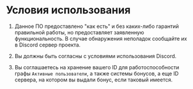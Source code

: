 # Условия использования

1) Данное ПО предоставлено "как есть" и без каких-либо гарантий правильной работы, но предоставляет
заявленную функциональность. В случае обнаружения неполадок сообщайте их в Discord сервер проекта.

2) Вы должны быть согласны с условиями использования Discord.

3) Вы соглашаетесь на хранение вашего ID для работоспособности графы `Активные пользователи`, а также 
системы бонусов, а еще ID сервера, на котором вы выдали бонус, если таковый имеется.
